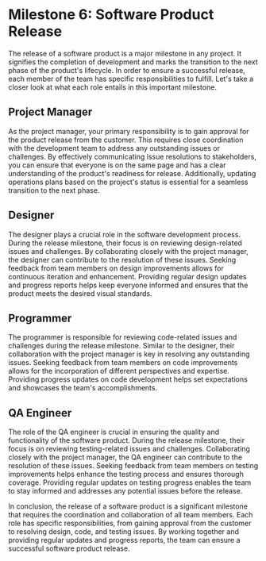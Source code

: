# Milestone 6: Software Product Release

The release of a software product is a major milestone in any project. It signifies the completion of development and marks the transition to the next phase of the product's lifecycle. In order to ensure a successful release, each member of the team has specific responsibilities to fulfill. Let's take a closer look at what each role entails in this important milestone.

## Project Manager

As the project manager, your primary responsibility is to gain approval for the product release from the customer. This requires close coordination with the development team to address any outstanding issues or challenges. By effectively communicating issue resolutions to stakeholders, you can ensure that everyone is on the same page and has a clear understanding of the product's readiness for release. Additionally, updating operations plans based on the project's status is essential for a seamless transition to the next phase.

## Designer

The designer plays a crucial role in the software development process. During the release milestone, their focus is on reviewing design-related issues and challenges. By collaborating closely with the project manager, the designer can contribute to the resolution of these issues. Seeking feedback from team members on design improvements allows for continuous iteration and enhancement. Providing regular design updates and progress reports helps keep everyone informed and ensures that the product meets the desired visual standards.

## Programmer

The programmer is responsible for reviewing code-related issues and challenges during the release milestone. Similar to the designer, their collaboration with the project manager is key in resolving any outstanding issues. Seeking feedback from team members on code improvements allows for the incorporation of different perspectives and expertise. Providing progress updates on code development helps set expectations and showcases the team's accomplishments.

## QA Engineer

The role of the QA engineer is crucial in ensuring the quality and functionality of the software product. During the release milestone, their focus is on reviewing testing-related issues and challenges. Collaborating closely with the project manager, the QA engineer can contribute to the resolution of these issues. Seeking feedback from team members on testing improvements helps enhance the testing process and ensures thorough coverage. Providing regular updates on testing progress enables the team to stay informed and addresses any potential issues before the release.

In conclusion, the release of a software product is a significant milestone that requires the coordination and collaboration of all team members. Each role has specific responsibilities, from gaining approval from the customer to resolving design, code, and testing issues. By working together and providing regular updates and progress reports, the team can ensure a successful software product release.